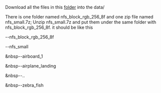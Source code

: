 Download all the files in this [folder](https://drive.google.com/drive/folders/1OTIu6OpvOBfaH49Ta9GEdvOklG5n5eMA?usp=sharing) into the data/

There is one folder named nfs_block_rgb_256_8f and one zip file named nfs_small.7z; Unzip nfs_small.7z and put them under the same folder with nfs_block_rgb_256_8f. it should be like this

--nfs_block_rgb_256_8f 

--nfs_small

&nbsp--airboard_1
   
&nbsp--airplane_landing
   
&nbsp--..
   
&nbsp--zebra_fish
   
